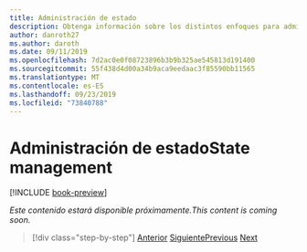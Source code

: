 ```yaml
---
title: Administración de estado
description: Obtenga información sobre los distintos enfoques para administrar el estado en los formularios Web Forms de ASP.NET y el increíbles.
author: danroth27
ms.author: daroth
ms.date: 09/11/2019
ms.openlocfilehash: 7d2ac0e0f08723896b3b9b325ae545813d191400
ms.sourcegitcommit: 55f438d4d00a34b9aca9eedaac3f85590bb11565
ms.translationtype: MT
ms.contentlocale: es-ES
ms.lasthandoff: 09/23/2019
ms.locfileid: "73840788"
---
```

# <a name="state-management"></a><span data-ttu-id="bff5b-103">Administración de estado</span><span class="sxs-lookup"><span data-stu-id="bff5b-103">State management</span></span>

[!INCLUDE [book-preview](../../../includes/book-preview.md)]

<span data-ttu-id="bff5b-104">*Este contenido estará disponible próximamente.*</span><span class="sxs-lookup"><span data-stu-id="bff5b-104">*This content is coming soon.*</span></span>

<!--
- View state
- Session state
- Local storage
- App state
-->

>[!div class="step-by-step"]
><span data-ttu-id="bff5b-105">[Anterior](pages-routing-layouts.md)
>[Siguiente](forms-validation.md)</span><span class="sxs-lookup"><span data-stu-id="bff5b-105">[Previous](pages-routing-layouts.md)
[Next](forms-validation.md)</span></span>
